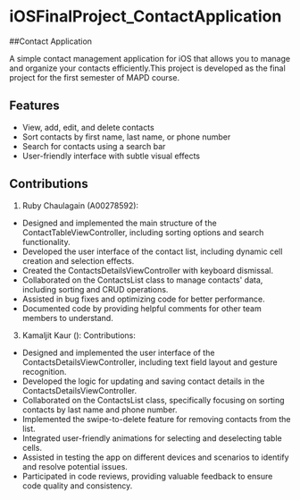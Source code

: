 # iOSFinalProject_ContactApplication

##Contact Application

A simple contact management application for iOS that allows you to manage and organize your contacts efficiently.This project is developed as the final project for the first semester of MAPD course.

## Features

- View, add, edit, and delete contacts
- Sort contacts by first name, last name, or phone number
- Search for contacts using a search bar
- User-friendly interface with subtle visual effects

## Contributions

1. Ruby Chaulagain (A00278592):

- Designed and implemented the main structure of the ContactTableViewController, including sorting options and search functionality.
- Developed the user interface of the contact list, including dynamic cell creation and selection effects.
- Created the ContactsDetailsViewController with keyboard dismissal.
- Collaborated on the ContactsList class to manage contacts' data, including sorting and CRUD operations.
- Assisted in bug fixes and optimizing code for better performance.
- Documented code by providing helpful comments for other team members to understand.

   
3. Kamaljit Kaur (): Contributions:

- Designed and implemented the user interface of the ContactsDetailsViewController, including text field layout and gesture recognition.
- Developed the logic for updating and saving contact details in the ContactsDetailsViewController.
- Collaborated on the ContactsList class, specifically focusing on sorting contacts by last name and phone number.
- Implemented the swipe-to-delete feature for removing contacts from the list.
- Integrated user-friendly animations for selecting and deselecting table cells.
- Assisted in testing the app on different devices and scenarios to identify and resolve potential issues.
- Participated in code reviews, providing valuable feedback to ensure code quality and consistency.
